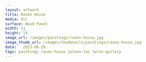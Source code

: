 ```yaml
---
layout: artwork
title: Raven House
media: Oil
surface: Wood Panel
width: 11
height: 14
image_url: /images/paintings/raven-house.jpg
image_thumb_url: /images/thumbnails/paintings/raven-house.jpg
date:   2023-06-29
tags: paintings raven-house jolene-lai talon-gallery
---
```

